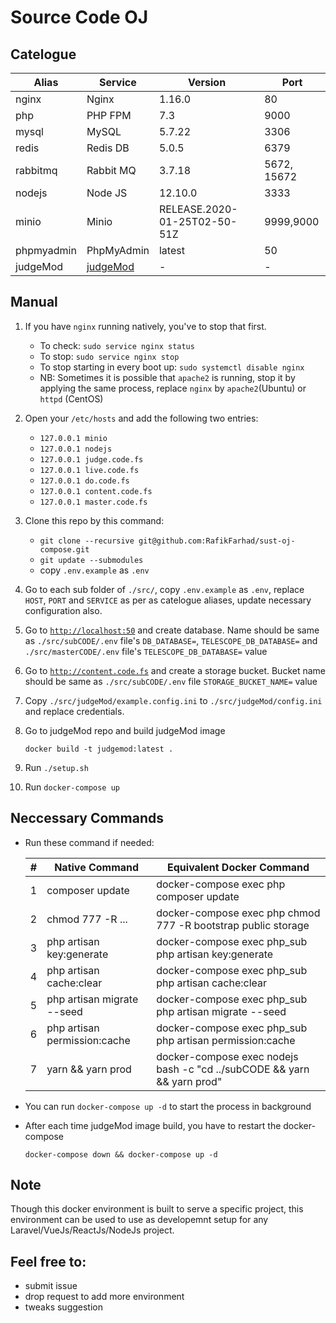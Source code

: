 # Source Code OJ

## Catelogue

Alias | Service | Version | Port
------|-------|------|-----------
nginx | Nginx | 1.16.0 | 80
php | PHP FPM | 7.3 | 9000
mysql | MySQL | 5.7.22 | 3306
redis | Redis DB | 5.0.5 | 6379
rabbitmq | Rabbit MQ | 3.7.18 | 5672, 15672
nodejs | Node JS | 12.10.0 | 3333
minio | Minio | RELEASE.2020-01-25T02-50-51Z | 9999,9000
phpmyadmin | PhpMyAdmin | latest | 50
judgeMod | [judgeMod](https://github.com/talatmursalin/judgeMod/) | - | -

## Manual
1. If you have `nginx` running natively, you've to stop that first.
    - To check: `sudo service nginx status` 
    - To stop: `sudo service nginx stop`
    - To stop starting in every boot up:  `sudo systemctl disable nginx`
    - NB: Sometimes it is possible that `apache2` is running, stop it by applying the same process, replace `nginx` by `apache2`(Ubuntu) or `httpd` (CentOS)
2. Open your `/etc/hosts` and add the following two entries:
    - `127.0.0.1 minio`
    - `127.0.0.1 nodejs`
    - `127.0.0.1 judge.code.fs`
    - `127.0.0.1 live.code.fs`
    - `127.0.0.1 do.code.fs`
    - `127.0.0.1 content.code.fs`
    - `127.0.0.1 master.code.fs`

3. Clone this repo by this command:
    - `git clone --recursive git@github.com:RafikFarhad/sust-oj-compose.git`
    - `git update --submodules`
    - copy `.env.example` as `.env`
4. Go to each sub folder of `./src/`,  copy `.env.example` as `.env`, replace `HOST`, `PORT` and `SERVICE` as per as catelogue aliases, update necessary configuration also.
5. Go to [`http://localhost:50`](http://localhost:50) and create database. Name should be same as `./src/subCODE/.env` file's `DB_DATABASE=`, `TELESCOPE_DB_DATABASE=` and `./src/masterCODE/.env` file's `TELESCOPE_DB_DATABASE=` value
6. Go to [`http://content.code.fs`](http://content.code.fs) and create a storage bucket. Bucket name should be same as `./src/subCODE/.env` file `STORAGE_BUCKET_NAME=` value
7.  Copy `./src/judgeMod/example.config.ini` to `./src/judgeMod/config.ini` and replace credentials.

8. Go to judgeMod repo and build judgeMod image
 
    `docker build -t judgemod:latest .`
9. Run `./setup.sh`
10. Run `docker-compose up`

## Neccessary Commands

- Run these command if needed:

    \# | Native Command | Equivalent Docker Command
    --|---------------|--------------------------
    1 | composer update | docker-compose exec php composer update
    2 | chmod 777 -R ... | docker-compose exec php chmod 777 -R bootstrap public storage
    3| php artisan key:generate | docker-compose exec php_sub php artisan key:generate
    4| php artisan cache:clear | docker-compose exec php_sub php artisan cache:clear
    5| php artisan migrate --seed | docker-compose exec php_sub php artisan migrate --seed
    6| php artisan permission:cache | docker-compose exec php_sub php artisan permission:cache
    7| yarn && yarn prod | docker-compose exec nodejs bash -c "cd ../subCODE && yarn && yarn prod"
    
- You can run `docker-compose up -d` to start the process in background

- After each time judgeMod image build, you have to restart the docker-compose

    `docker-compose down && docker-compose up -d`

## Note
Though this docker environment is built to serve a specific project, this environment can be used to use as developemnt setup for any Laravel/VueJs/ReactJs/NodeJs project. 

## Feel free to:
- submit issue
- drop request to add more environment
- tweaks suggestion
